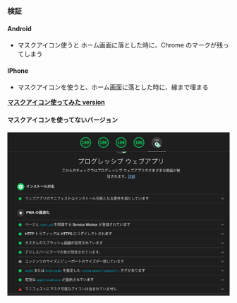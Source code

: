 ### 検証  
#### Android  
- マスクアイコン使うと ホーム画面に落とした時に、Chrome のマークが残ってしまう  
#### IPhone  
- マスクアイコンを使うと、ホーム画面に落とした時に、縁まで埋まる  


[**マスクアイコン使ってみた version**](https://github.com/ryosuke1256/pwa-sample/tree/maskable)

#### マスクアイコンを使ってないバージョン  
<img src="https://github.com/ryosuke1256/image/blob/main/pwa3.png" />
